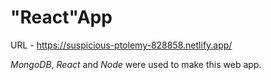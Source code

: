 # "React"App

URL - https://suspicious-ptolemy-828858.netlify.app/

_MongoDB_, _React_ and _Node_ were used to make this web app.
